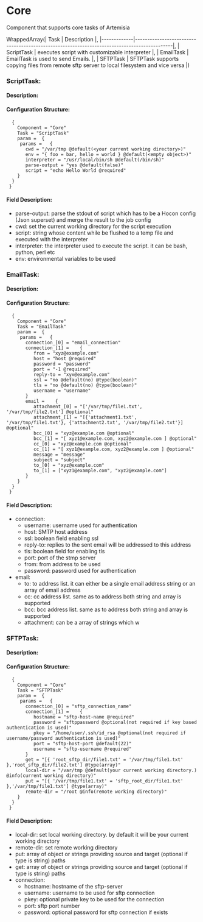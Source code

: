 
 
Core
====

Component that supports core tasks of Artemisia

WrappedArray(| Task        | Description                                                                                 |, |-------------|---------------------------------------------------------------------------------------------|, | ScriptTask  | executes script with customizable interpreter                                               |, | EmailTask   | EmailTask is used to send Emails.                                                           |, | SFTPTask    | SFTPTask supports copying files from remote sftp server to local filesystem and vice versa  |)

     

 
### ScriptTask:


#### Description:

 

#### Configuration Structure:


      {
        Component = "Core"
        Task = "ScriptTask"
        param =  {
         params =   {
           cwd = "/var/tmp @default(<your current working directory>)"
           env = "{ foo = bar, hello = world } @default(<empty object>)"
           interpreter = "/usr/local/bin/sh @default(/bin/sh)"
           parse-output = "yes @default(false)"
           script = "echo Hello World @required"
        }
      }
     }


#### Field Description:

 * parse-output: parse the stdout of script which has to be a Hocon config (Json superset) and merge the result to the job config
 * cwd: set the current working directory for the script execution
 * script: string whose content while be flushed to a temp file and executed with the interpreter
 * interpreter: the interpreter used to execute the script. it can be bash, python, perl etc
 * env: environmental variables to be used

     




### EmailTask:


#### Description:

 

#### Configuration Structure:


      {
        Component = "Core"
        Task = "EmailTask"
        param =  {
         params =   {
           connection_[0] = "email_connection"
           connection_[1] =    {
              from = "xyz@example.com"
              host = "host @required"
              password = "password"
              port = "-1 @required"
              reply-to = "xyx@example.com"
              ssl = "no @default(no) @type(boolean)"
              tls = "no @default(no) @type(boolean)"
              username = "username"
           }
           email =    {
              attachment_[0] = "['/var/tmp/file1.txt', '/var/tmp/file2.txt'] @optional"
              attachment_[1] = "[{'attachment1.txt', '/var/tmp/file1.txt'}, {'attachment2.txt', '/var/tmp/file2.txt'}] @optional"
              bcc_[0] = "xyz@example.com @optional"
              bcc_[1] = "[ xyz1@example.com, xyz2@example.com ] @optional"
              cc_[0] = "xyz@example.com @optional"
              cc_[1] = "[ xyz1@example.com, xyz2@example.com ] @optional"
              message = "message"
              subject = "subject"
              to_[0] = "xyz@example.com"
              to_[1] = ["xyz1@example.com", "xyz2@example.com"]
           }
        }
      }
     }


#### Field Description:

 * connection:
    * username: username used for authentication
    * host: SMTP host address
    * ssl: boolean field enabling ssl
    * reply-to: replies to the sent email will be addressed to this address
    * tls: boolean field for enabling tls
    * port: port of the stmp server
    * from: from address to be used
    * password: password used for authentication
 * email:
    * to: to address list. it can either be a single email address string or an array of email address
    * cc: cc address list. same as to address both string and array is supported
    * bcc: bcc address list. same as to address both string and array is supported
    * attachment: can be a array of strings which w

     




### SFTPTask:


#### Description:

 

     

#### Configuration Structure:


      {
        Component = "Core"
        Task = "SFTPTask"
        param =  {
         params =   {
           connection_[0] = "sftp_connection_name"
           connection_[1] =    {
              hostname = "sftp-host-name @required"
              password = "sftppassword @optional(not required if key based authentication is used)"
              pkey = "/home/user/.ssh/id_rsa @optional(not required if username/password authentication is used)"
              port = "sftp-host-port @default(22)"
              username = "sftp-username @required"
           }
           get = "[{ 'root_sftp_dir/file1.txt' = '/var/tmp/file1.txt' },'root_sftp_dir/file2.txt'] @type(array)"
           local-dir = "/var/tmp @default(your current working directory.) @info(current working directory)"
           put = "[{ '/var/tmp/file1.txt' = 'sftp_root_dir/file1.txt' },'/var/tmp/file1.txt'] @type(array)"
           remote-dir = "/root @info(remote working directory)"
        }
      }
     }


#### Field Description:

 * local-dir: set local working directory. by default it will be your current working directory
 * remote-dir: set remote working directory
 * put: array of object or strings providing source and target (optional if type is string) paths
 * get: array of object or strings providing source and target (optional if type is string) paths
 * connection:
    * hostname: hostname of the sftp-server
    * username: username to be used for sftp connection
    * pkey: optional private key to be used for the connection
    * port: sftp port number
    * password: optional password for sftp connection if exists

     

     